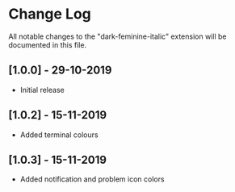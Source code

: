 # Change Log

All notable changes to the "dark-feminine-italic" extension will be documented in this file.

## [1.0.0] - 29-10-2019

- Initial release

## [1.0.2] - 15-11-2019

- Added terminal colours

## [1.0.3] - 15-11-2019

- Added notification and problem icon colors